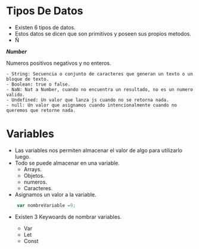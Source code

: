 # Tipos De Datos

- Existen 6 tipos de datos.
- Estos datos se dicen que son primitivos y poseen sus propios metodos.
- Ñ

***Number***

 Numeros positivos negativos y no enteros.



    - String: Secuencia o conjunto de caracteres que generan un texto o un bloque de texto.
    - Boolean: true o false.
    - NaN: Nat a Number, cuando no encuentra un resultado, no es un numero valido.
    - Undefined: Un valor que lanza js cuando no se retorna nada.
    - null: Un valor que asignamos cuando intencionalmente cuando no queremos que retorne nada.

# Variables
- Las variables nos permiten almacenar el valor de algo para utilizarlo luego.
- Todo se puede almacenar en una variable.
    - Arrays.
    - Objetos.
    - numeros.
    - Caracteres.
- Asignamos un valor a la variable.

```js
    var nombreVariable =9;
```
- Existen 3 Keywoards de nombrar variables.

    - Var
    - Let
    - Const